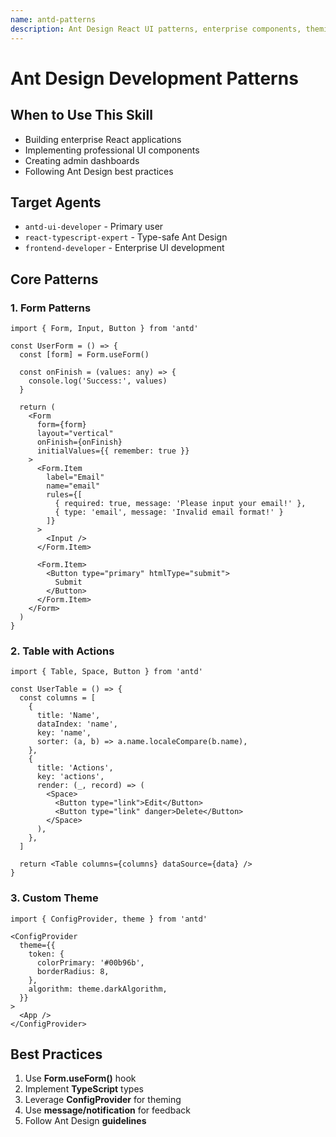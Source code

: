 ```yaml
---
name: antd-patterns
description: Ant Design React UI patterns, enterprise components, theming, and professional interface development
---
```


# Ant Design Development Patterns

## When to Use This Skill

- Building enterprise React applications
- Implementing professional UI components
- Creating admin dashboards
- Following Ant Design best practices

## Target Agents

- `antd-ui-developer` - Primary user
- `react-typescript-expert` - Type-safe Ant Design
- `frontend-developer` - Enterprise UI development

## Core Patterns

### 1. Form Patterns

```tsx
import { Form, Input, Button } from 'antd'

const UserForm = () => {
  const [form] = Form.useForm()

  const onFinish = (values: any) => {
    console.log('Success:', values)
  }

  return (
    <Form
      form={form}
      layout="vertical"
      onFinish={onFinish}
      initialValues={{ remember: true }}
    >
      <Form.Item
        label="Email"
        name="email"
        rules={[
          { required: true, message: 'Please input your email!' },
          { type: 'email', message: 'Invalid email format!' }
        ]}
      >
        <Input />
      </Form.Item>

      <Form.Item>
        <Button type="primary" htmlType="submit">
          Submit
        </Button>
      </Form.Item>
    </Form>
  )
}
```

### 2. Table with Actions

```tsx
import { Table, Space, Button } from 'antd'

const UserTable = () => {
  const columns = [
    {
      title: 'Name',
      dataIndex: 'name',
      key: 'name',
      sorter: (a, b) => a.name.localeCompare(b.name),
    },
    {
      title: 'Actions',
      key: 'actions',
      render: (_, record) => (
        <Space>
          <Button type="link">Edit</Button>
          <Button type="link" danger>Delete</Button>
        </Space>
      ),
    },
  ]

  return <Table columns={columns} dataSource={data} />
}
```

### 3. Custom Theme

```tsx
import { ConfigProvider, theme } from 'antd'

<ConfigProvider
  theme={{
    token: {
      colorPrimary: '#00b96b',
      borderRadius: 8,
    },
    algorithm: theme.darkAlgorithm,
  }}
>
  <App />
</ConfigProvider>
```

## Best Practices

1. Use **Form.useForm()** hook
2. Implement **TypeScript** types
3. Leverage **ConfigProvider** for theming
4. Use **message/notification** for feedback
5. Follow Ant Design **guidelines**
